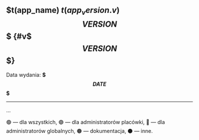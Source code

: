 ## $t(app_name) $t(app_version.v)$$$VERSION$$$ {#v$$$VERSION$$$}

Data wydania: **$$$DATE$$$**

<!-- $$$DELETE_FROM_HERE_WHEN_FINAL$$$, $$$ADD_LOG_ABOVE_SINCE_COMMIT$$$ null -->

---

…

🟢 — dla wszystkich,
🟣 — dla administratorów placówki,
🔴 — dla administratorów globalnych,
🟤 — dokumentacja,
⚫ — inne.
